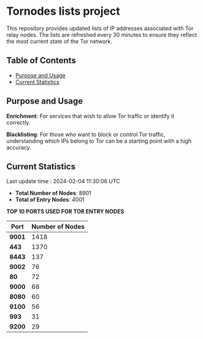 # Tornodes lists project

This repository provides updated lists of IP addresses associated with Tor relay nodes. The lists are refreshed every 30 minutes to ensure they reflect the most current state of the Tor network.

## Table of Contents

- [Purpose and Usage](#purpose-and-usage)
- [Current Statistics](#current-statistics)


## Purpose and Usage

**Enrichment**: For services that wish to allow Tor traffic or identify it correctly.

**Blacklisting**: For those who want to block or control Tor traffic, understanding which IPs belong to Tor can be a starting point with a high accuracy.

## Current Statistics

Last update time : 2024-02-04 11:30:06 UTC

- **Total Number of Nodes**: 8901
- **Total of Entry Nodes**: 4001

**TOP 10 PORTS USED FOR TOR ENTRY NODES**

| **Port** | **Number of Nodes** |
|------|-----------------|
| **9001**   | 1418  |
| **443**   | 1370  |
| **8443**   | 137  |
| **9002**   | 76  |
| **80**   | 72  |
| **9000**   | 68  |
| **8080**   | 60  |
| **9100**   | 56  |
| **993**   | 31  |
| **9200**   | 29  |

